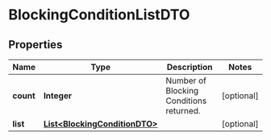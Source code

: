 
# BlockingConditionListDTO

## Properties
Name | Type | Description | Notes
------------ | ------------- | ------------- | -------------
**count** | **Integer** | Number of Blocking Conditions returned.  |  [optional]
**list** | [**List&lt;BlockingConditionDTO&gt;**](BlockingConditionDTO.md) |  |  [optional]



